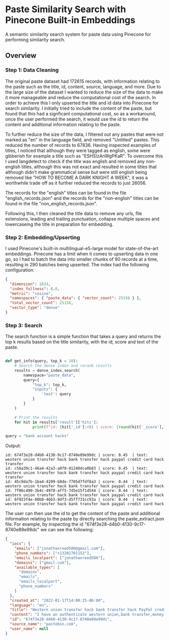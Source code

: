 # Paste Similarity Search with Pinecone Built-in Embeddings

A semantic similarity search system for paste data using Pinecone for performing similarity search.

## Overview

### Step 1: Data Cleaning

The original paste dataset had 172615 records, with information relating to the paste such as the title, id, content, source, language, and more. Due to the large size of the dataset I wanted to reduce the size of the data to make it more manageable and reduce the computational cost of the search. In order to achieve this I only upserted the title and id data into Pinecone for search similarity. I initially tried to include the content of the paste, but found that this had a signficant computational cost, so as a workaround, once the user performed the search, it would use the id to return the content and additional information relating to the paste.

To further reduce the size of the data, I filtered out any pastes that were not marked as "en" in the language field, and removed "Untitled" pastes. This reduced the number of records to 67836. Having inspected examples of titles, I noticed that although they were tagged as english, some were gibberish for example a title such as "ESHSIzAnWgPKaR". To overcome this I used langdetect to check if the title was english and removed any non-english titles, although this was not exact and resulted in some titles that although didn't make grammatical sense but were still english being removed like "HOW TO BECOME A DARK KNIGHT A WEEK", it was a worthwhile trade off as it further reduced the records to just 26056.

The records for the "english" titles can be found in the file "english_records.json" and the records for the "non-english" titles can be found in the file "non_english_records.json".

Following this, I then cleaned the title data to remove any urls, file extensions, leading and trailing punctuation, collapse multiple spaces and lowercaseing the title in preparation for embedding.

### Step 2: Embedding/Upserting

I used Pinecone's built-in multilingual-e5-large model for state-of-the-art embeddings. Pinecone has a limit when it comes to upserting data in one go, so I had to batch the data into smaller chunks of 90 records at a time, resulting in 290 batches being upserted. The index had the following configuration:

```json
{
  "dimension": 1024,
  "index_fullness": 0.0,
  "metric": "cosine",
  "namespaces": { "paste_data": { "vector_count": 25156 } },
  "total_vector_count": 25156,
  "vector_type": "dense"
}
```

### Step 3: Search

The search function is a simple function that takes a query and returns the top k results based on the title similarity, with the id, score and text of the paste.

```python

def get_info(query, top_k = 10):
    # Search the dense index and rerank results
    results = dense_index.search(
        namespace="paste_data",
        query={
            "top_k": top_k,
            "inputs": {
                'text': query
            }
        }
    )

    # Print the results
    for hit in results['result']['hits']:
            print(f"id: {hit['_id']:<5} | score: {round(hit['_score'], 2):<5} | text: {hit['fields']['chunk_text']:<50}")

query = "bank account hacks"
```

Output:

```
id: 674f3e28-d4b0-4130-9c17-8740e89e99dc | score: 0.45  | text: western union transfer hack bank transfer hack paypal credit card hack transfer
id: c56a39c1-46a4-42a3-a0f0-01240dca0b83 | score: 0.45  | text: western union transfer hack bank transfer hack paypal credit card hack transfer
id: 45c9da7b-1ba4-4209-b8de-7705d7fdf8a3 | score: 0.44  | text: western union transfer hack bank transfer hack paypal credit card hack
id: 7f06c490-3b4c-4970-aff5-7d5e15f1d544 | score: 0.44  | text: western union transfer hack bank transfer hack paypal credit card hack
id: 6f923f4e-00b8-46b3-9df3-d5ff731cc93a | score: 0.44  | text: western union transfer hack bank transfer hack paypal credit card hack
```

The user can then use the id to get the content of the paste and additional information relating to the paste by directly searching the paste_extract.json file. For example, by inspecting the id "674f3e28-d4b0-4130-9c17-8740e89e99dc" we can see the following:

```json
{
  "iocs": {
    "emails": ["jonathanreed506@gmail.com"],
    "phone_numbers": ["+13202701152"],
    "emails_localpart": ["jonathanreed506"],
    "domains": ["gmail.com"],
    "available_types": [
      "domains",
      "emails",
      "emails_localpart",
      "phone_numbers"
    ]
  },
  "created_at": "2022-01-17T14:00:25-06:00",
  "language": "en",
  "title": "Western union transfer hack bank transfer hack PayPal credit card hack transfer",
  "content": "I have an authenticate western union,bank transfer,money gram,credit card,PayPal transfer bug software which is capable of running multiple transactions credentials via MTCN,bank transfer and sender's info less than an hour cashing out with zero theft and no traces of future charge back fee\r\nContact me\r\nName : Jonathan Reed\r\n\u00a0WhatsApp number : +13202701152\r\nE-mail address: Jonathanreed506@gmail.com\r\nPhone text : +13202701152",
  "id": "674f3e28-d4b0-4130-9c17-8740e89e99dc",
  "source_name": "pastebin.com",
  "user_name": null
}
```
